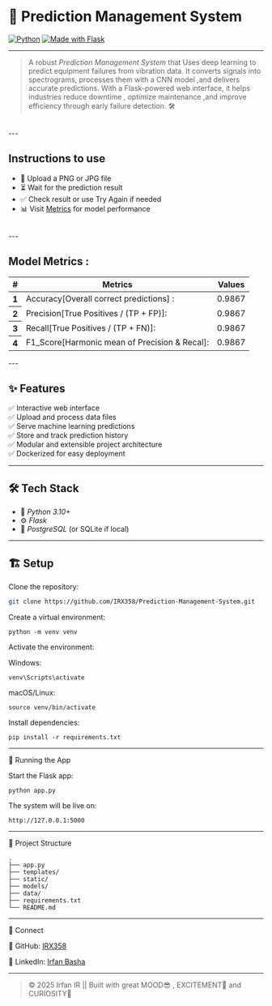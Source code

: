 # 🔮 Prediction Management System

[![Python](https://img.shields.io/badge/python-3.10-blue?logo=python)](https://www.python.org)
[![Made with Flask](https://img.shields.io/badge/Made%20with-Flask-blue.svg?logo=flask)](https://flask.palletsprojects.com/)

---


> A robust *Prediction Management System* that
Uses deep learning
to predict equipment failures from vibration data. It converts signals into spectrograms, processes them with a CNN model ,and delivers accurate predictions. With a Flask-powered web interface, it helps industries reduce downtime , optimize maintenance ,and improve efficiency through early failure detection. 🛠
<br>
---

<h2>Instructions to use</h2>
<div id="instructions-content">
        <ul>
            <li>📂 Upload a PNG or JPG file</li>
            <li>⏳ Wait for the prediction result</li>
            <li>✅ Check result or use Try Again if needed</li>
            <li>📊 Visit <a href="/metrics">Metrics</a> for model performance</li>
        </ul>
    </div>
   <br>
---
  
   <h2>
   Model Metrics : 
   </h2>
        <table>
            <thead>
                <tr class="table-info" >
                    <th class="table-info"  scope="col"># </th>
                    <th class="table-info"  scope="col">Metrics </th>
                    <th class="table-info"  scope="col">Values </th>
                </tr>
            </thead>
            <tbody>
                <tr class="table-info" >
                    <th class="table-info"  scope="row">1</th>
                    <td>Accuracy[Overall correct predictions] : </td>
                    <td>0.9867</td>
                </tr>
                <tr class="table-info" >
                    <th class="table-info"  scope="row">2</th>
      <td>Precision[True Positives / (TP + FP)]: </td>
      <td>0.9867</td>
    </tr>
    <tr class="table-info" >
        <th scope="row">3</th>
        <td>Recall[True Positives / (TP + FN)]: </td>
        <td>0.9867</td>
    </tr>
    <tr class="table-info" >
      <th class="table-info"  scope="row">4</th>
      <td>F1_Score[Harmonic mean of Precision & Recal]: </td>
      <td>0.9867</td>
    </tr>
  </tbody>
</table>  
---

## ✨ Features

✅ Interactive web interface  
✅ Upload and process data files  
✅ Serve machine learning predictions  
✅ Store and track prediction history  
✅ Modular and extensible project architecture  
✅ Dockerized for easy deployment

---

## 🛠 Tech Stack

- 🐍 *Python 3.10+*  
- ⚙ *Flask*    
- 🐘 *PostgreSQL* (or SQLite if local)  


---

## 🏗 Setup

Clone the repository:

```bash
git clone https://github.com/IRX358/Prediction-Management-System.git
```
Create a virtual environment:
```
python -m venv venv
```
Activate the environment:

Windows:
```
venv\Scripts\activate
```
macOS/Linux:
```
source venv/bin/activate
```

Install dependencies:
```
pip install -r requirements.txt
```

---

🚀 Running the App

Start the Flask app:
```
python app.py
```
The system will be live on:
```
http://127.0.0.1:5000
```

---

📂 Project Structure
```
.
├── app.py
├── templates/
├── static/
├── models/
├── data/
├── requirements.txt
└── README.md
```

---


🤝 Connect

🐙 GitHub: <a href="https://github.com/IRX358">IRX358</a>

💼 LinkedIn: <a href="https://www.linkedin.com/in/irfan-basha-396b97282/"> Irfan Basha </a>

---

>  © 2025 Irfan IR || 
            Built with great MOOD😎 , EXCITEMENT🤩 and CURIOSITY🤔
